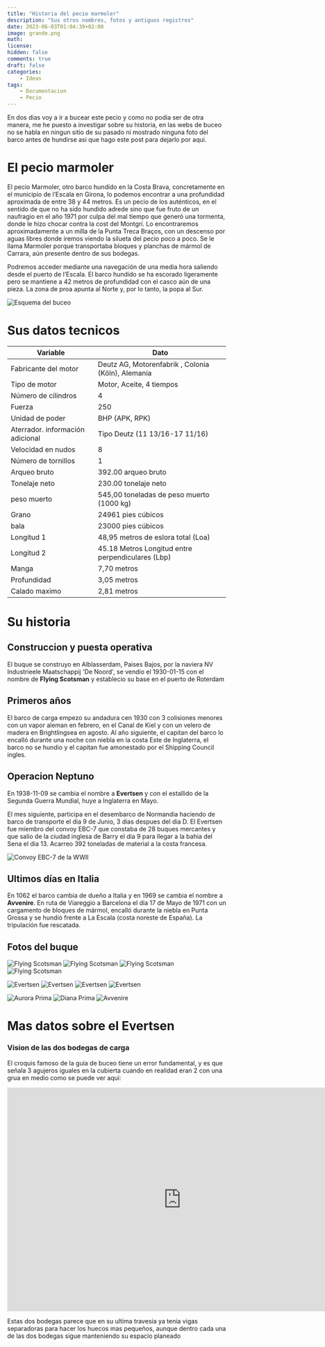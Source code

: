 ```yaml
---
title: "Historia del pecio marmoler"
description: "Sus otros nombres, fotos y antiguos registros"
date: 2023-06-03T01:04:39+02:00
image: grande.png
math: 
license: 
hidden: false
comments: true
draft: false
categories:
    - Ideas
tags:
    - Documentacion
    - Pecio
---
```



En dos dias voy a ir a bucear este pecio y como no podia ser de otra manera, me he puesto a investigar sobre su historia, en las webs de buceo no se habla en ningun sitio de su pasado ni mostrado ninguna foto del barco antes de hundirse asi que hago este post para dejarlo por aqui.


# El pecio marmoler
El pecio Marmoler, otro barco hundido en la Costa Brava, concretamente en el municipio de l’Escala en Girona, lo podemos encontrar a una profundidad aproximada de entre 38 y 44 metros. Es un pecio de los auténticos, en el sentido de que no ha sido hundido adrede sino que fue fruto de un naufragio en el año 1971 por culpa del mal tiempo que generó una tormenta, donde le hizo chocar contra la cost del Montgrí. Lo encontraremos aproximadamente a un milla de la Punta Treca Braços, con un descenso por aguas libres donde iremos viendo la silueta del pecio poco a poco. Se le llama Marmoler porque transportaba bloques y planchas de mármol de Carrara, aún presente dentro de sus bodegas.

Podremos acceder mediante una navegación de una media hora saliendo desde el puerto de l’Escala. El barco hundido se ha escorado ligeramente pero se mantiene a 42 metros de profundidad con el casco aún de una pieza. La zona de proa apunta al Norte y, por lo tanto, la popa al Sur.

![Esquema del buceo](mapa.jpg)

# Sus datos tecnicos


| Variable | Dato | 
| --- | ------- | 
| Fabricante del motor | Deutz AG, Motorenfabrik , Colonia (Köln), Alemania |
| Tipo de motor | Motor, Aceite, 4 tiempos |
| Número de cilindros |	4 |
| Fuerza | 250 |
| Unidad de poder | BHP (APK, RPK) |
| Aterrador. información adicional | Tipo Deutz (11 13/16-17 11/16) |
| Velocidad en nudos | 8 |
| Número de tornillos | 1 |
| Arqueo bruto | 392.00 arqueo bruto |
| Tonelaje neto | 230.00 tonelaje neto |
| peso muerto | 545,00 toneladas de peso muerto (1000 kg) |
| Grano| 24961 pies cúbicos |
| bala|  23000 pies cúbicos |
| Longitud 1 | 48,95 metros de eslora total (Loa) |
| Longitud 2 | 45.18 Metros Longitud entre perpendiculares (Lbp) |
| Manga | 7,70 metros |
| Profundidad | 3,05 metros |
| Calado maximo | 2,81 metros |

# Su historia 
## Construccion y puesta operativa
El buque se construyo en Alblasserdam, Paises Bajos, por la naviera NV Industrieele Maatschappij 'De Noord', se vendio el 1930-01-15  con el nombre de **Flying Scotsman** y establecio su base en el puerto de Roterdam

## Primeros años
El barco de carga empezo su andadura cen 1930 con 3 colisiones menores con un vapor aleman en febrero, en el Canal de Kiel y con un velero de madera en Brightlingsea en agosto. Al año siguiente, el capitan del barco lo encalló durante una noche con niebla en la costa Este de Inglaterra, el barco no se hundio y el capitan fue amonestado por el Shipping Council ingles.

## Operacion Neptuno
En 1938-11-09 se cambia el nombre a **Evertsen** y con el estallido de la Segunda Guerra Mundial, huye a Inglaterra en Mayo. 

El mes siguiente, participa en el desembarco de Normandia haciendo de barco de transporte el dia 9 de Junio, 3 dias despues del dia D. El Evertsen fue miembro del convoy EBC-7 que constaba de 28 buques mercantes y que salio de la ciudad inglesa de Barry el dia 9 para llegar a la bahia del Sena el dia 13. Acarreo 392 toneladas de material a la costa francesa.

![Convoy EBC-7 de la WWII](convoy.png)

## Ultimos días en Italia
En 1062 el barco cambia de dueño a Italia y en 1969 se cambia el nombre a **Avvenire**.
En ruta de Viareggio a Barcelona el dia 17 de Mayo de 1971 con un cargamento de bloques de mármol, encalló durante la niebla en Punta Grossa y se hundió frente a La Escala (costa noreste de España). La tripulación fue rescatada.


## Fotos del buque
![Flying Scotsman](1.png)
![Flying Scotsman](2.png)
![Flying Scotsman](3.png)
![Flying Scotsman](4.png)

![Evertsen](5.png)
![Evertsen](6.png)
![Evertsen](7.png)
![Evertsen](8.png)

![Aurora Prima](9.png)
![Diana Prima](10.webp)
![Avvenire](11.png)


# Mas datos sobre el Evertsen
### Vision de las dos bodegas de carga
El croquis famoso de la guia de buceo tiene un error fundamental, y es que señala 3 agujeros iguales en la cubierta cuando en realidad eran 2 con una grua en medio como se puede ver aqui:

<iframe width="800" height="515" src="https://www.youtube.com/embed/GwTYzb8w08U?clip=UgkxWdEvprIJiNNKuOBQ3q2nHGyvaI-QmB99&amp;clipt=EMikBRiw2wY" title="YouTube video player" frameborder="0" allow="accelerometer; autoplay; clipboard-write; encrypted-media; gyroscope; picture-in-picture; web-share" allowfullscreen></iframe>

Estas dos bodegas parece que en su ultima travesia ya tenia vigas separadoras para hacer los huecos mas pequeños, aunque dentro cada una de las dos bodegas sigue manteniendo su espacio planeado